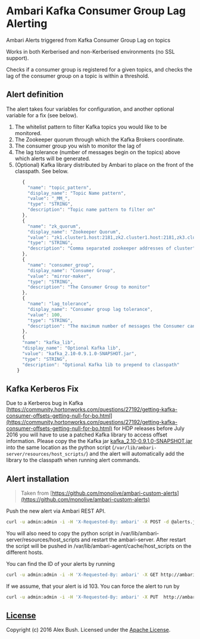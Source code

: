 # Ambari Kafka Consumer Group Lag Alerting

Ambari Alerts triggered from Kafka Consumer Group Lag on topics

Works in both Kerberised and non-Kerberised environments (no SSL support).

Checks if a consumer group is registered for a given topics, and checks the lag of the consumer group on a topic is within a threshold.

## Alert definition

The alert takes four variables for configuration, and another optional variable for a fix (see below).

1. The whitelist pattern to filter Kafka topics you would like to be monitored.
2. The Zookeeper quorum through which the Kafka Brokers coordinate.
3. The consumer group you wish to monitor the lag of
4. The lag tolerance (number of messages begin on the topics) above which alerts will be generated.
5. (Optional) Kafka library distributed by Ambari to place on the front of the classpath. See below.

```javascript
      {
        "name": "topic_pattern",
        "display_name": "Topic Name pattern",
        "value": "_MM_",
        "type": "STRING",
        "description": "Topic name pattern to filter on"
      },
      {
        "name": "zk_quorum",
        "display_name": "Zookeeper Quorum",
        "value": "zk1.cluster1.host:2181,zk2.cluster1.host:2181,zk3.cluster1.host:2181",
        "type": "STRING",
        "description": "Comma separated zookeeper addresses of cluster"
      },
      {
        "name": "consumer_group",
        "display_name": "Consumer Group",
        "value": "mirror-maker",
        "type": "STRING",
        "description": "The Consumer Group to monitor"
      },
      {
        "name": "lag_tolerance",
        "display_name": "Consumer group lag tolerance",
        "value": 100,
        "type": "STRING",
        "description": "The maximum number of messages the Consumer can lag behind on the topic"
      },
      {
      "name": "kafka_lib",
      "display_name": "Optional Kafka lib",
      "value": "kafka_2.10-0.9.1.0-SNAPSHOT.jar",
      "type": "STRING",
      "description": "Optional Kafka lib to prepend to classpath"
    }
```

## Kafka Kerberos Fix

Due to a Kerberos bug in Kafka [https://community.hortonworks.com/questions/27192/getting-kafka-consumer-offsets-getting-null-for-bo.html](https://community.hortonworks.com/questions/27192/getting-kafka-consumer-offsets-getting-null-for-bo.html) for HDP releases before July 2016 you will have to use a patched Kafka library to access offset information. Please copy the the Kafka jar [kafka_2.10-0.9.1.0-SNAPSHOT.jar](kafka_2.10-0.9.1.0-SNAPSHOT.jar) into the same location as the python script (`/var/lib/ambari-server/resources/host_scripts/`) and the alert will automatically add the library to the classpath when running alert commands.

## Alert installation

> Taken from [https://github.com/monolive/ambari-custom-alerts](https://github.com/monolive/ambari-custom-alerts)

Push the new alert via Ambari REST API.

```sh
curl -u admin:admin -i -H 'X-Requested-By: ambari' -X POST -d @alerts.json http://ambari.cloudapp.net:8080/api/v1/clusters/hdptest/alert_definitions
```
You will also need to copy the python script in /var/lib/ambari-server/resources/host_scripts and restart the ambari-server. After restart the script will be pushed in /var/lib/ambari-agent/cache/host_scripts on the different hosts.

You can find the ID of your alerts by running
```sh
curl -u admin:admin -i -H 'X-Requested-By: ambari' -X GET http://ambari.cloudapp.net:8080/api/v1/clusters/hdptest/alert_definitions
```

If we assume, that your alert is id 103. You can force the alert to run by
```sh
curl -u admin:admin -i -H 'X-Requested-By: ambari' -X PUT  http://ambari.cloudapp.net:8080/api/v1/clusters/hdptest/alert_definitions/103?run_now=true
```

## [License](LICENSE)

Copyright (c) 2016 Alex Bush.
Licensed under the [Apache License](LICENSE).

